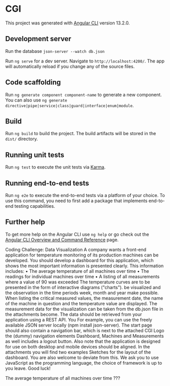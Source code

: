 # CGI

This project was generated with [Angular CLI](https://github.com/angular/angular-cli) version 13.2.0.

## Development server

Run the database `json-server --watch db.json`

Run `ng serve` for a dev server. Navigate to `http://localhost:4200/`. The app will automatically reload if you change any of the source files.

## Code scaffolding

Run `ng generate component component-name` to generate a new component. You can also use `ng generate directive|pipe|service|class|guard|interface|enum|module`.

## Build

Run `ng build` to build the project. The build artifacts will be stored in the `dist/` directory.

## Running unit tests

Run `ng test` to execute the unit tests via [Karma](https://karma-runner.github.io).

## Running end-to-end tests

Run `ng e2e` to execute the end-to-end tests via a platform of your choice. To use this command, you need to first add a package that implements end-to-end testing capabilities.

## Further help

To get more help on the Angular CLI use `ng help` or go check out the [Angular CLI Overview and Command Reference](https://angular.io/cli) page.


Coding Challenge: Data Visualization
A company wants a front-end application for temperature monitoring
of its production machines can be developed.
You should develop a dashboard for this application, which shows the most important
information is presented clearly. This information includes:
• The average temperature of all machines over time
• The readings for individual machines over time
• A listing of all measurements where a value of 90 was exceeded
The temperature curves are to be presented in the form of interactive diagrams ("charts").
be visualized and the observation in the time periods week, month and year
make possible.
When listing the critical measured values, the measurement date, the name
of the machine in question and the temperature value are displayed.
The measurement data for the visualization can be taken from the db.json file in the attachments
become. The data should be retrieved from your application using a REST API. You
For example, you can use the freely available JSON server locally (npm install json-server).
The start page should also contain a navigation bar, which is next to the attached
CGI Logo the (dummy) navigation elements Dashboard, Machines and Measurements as well
includes a logout button.
Also note that the application is designed for use on both desktop and
mobile devices should be aligned. In the attachments you will find two examples
Sketches for the layout of the dashboard. You are also welcome to deviate from this.
We ask you to use JavaScript as the programming language, the choice of framework is up to you
leave.
Good luck!


The average temperature of all machines over time ???


